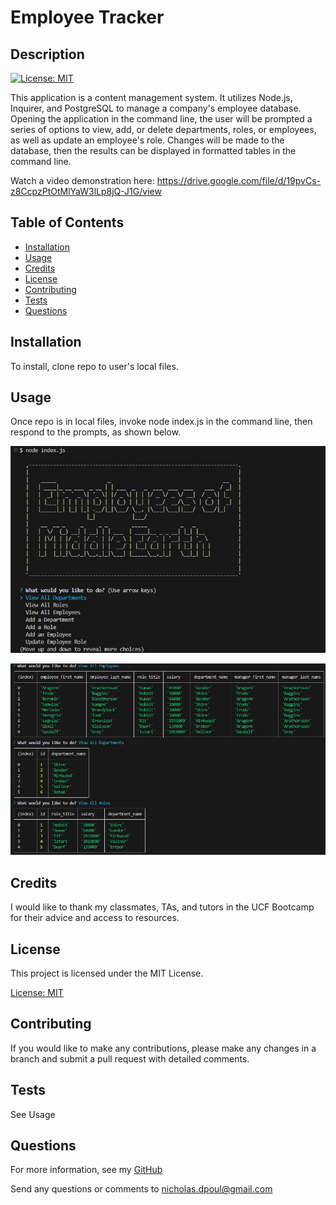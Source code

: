 # Employee Tracker
  ## Description
  [![License: MIT](https://img.shields.io/badge/License-MIT-yellow.svg)](https://opensource.org/licenses/MIT)

  This application is a content management system. It utilizes Node.js, Inquirer, and PostgreSQL to manage a company's employee database. Opening the application in the command line, the user will be prompted a series of options to view, add, or delete departments, roles, or employees, as well as update an employee's role. Changes will be made to the database, then the results can be displayed in formatted tables in the command line. 

  Watch a video demonstration here: https://drive.google.com/file/d/19pvCs-z8CcpzPtOtMlYaW3lLp8jQ-J1G/view

  ## Table of Contents

  * [Installation](#installation)
  * [Usage](#usage)
  * [Credits](#credits)
  * [License](#license)
  * [Contributing](#contributing)
  * [Tests](#tests)
  * [Questions](#questions)

  ## Installation

  To install, clone repo to user's local files.

  ## Usage

Once repo is in local files, invoke node index.js in the command line, then respond to the prompts, as shown below.

![Alt text](./assets/Screenshot1.jpg)

![Alt text](./assets/Screenshot2.jpg)


  ## Credits

  I would like to thank my classmates, TAs, and tutors in the UCF Bootcamp for their advice and access to resources. 

  ## License

  
  This project is licensed under the MIT License.

  [License: MIT](https://opensource.org/licenses/MIT)

  ## Contributing

  If you would like to make any contributions, please make any changes in a branch and submit a pull request with detailed comments.

  ## Tests

  See Usage 

  ## Questions

  For more information, see my [GitHub](https://github.com/42Salokin)

  Send any questions or comments to nicholas.dpoul@gmail.com
